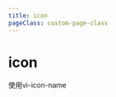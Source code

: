 ```yaml
---
title: icon
pageClass: custom-page-class
---
```

# icon
<ClientOnly>
<Common-code-format 
  title="使用方法" 
  extendedDescription="说明：使用本组件需要全局引入* svg.js*文件或是在引用本组件的父组件中引入* svg.js*文件。例如:* import './packages/common/svg.js'*。* svg.js*文件是根据* http://www.iconfont.cn*的* symbol引用*生成的* js*文件。具体获取方法请访问* http://www.iconfont.cn*。使用本组件为项目添加Icon图标需要在* Iconfont*的对应项目将每一个图标按以下规范为每一个图标命名：* vi-xxx*，必须以* vi-开头，xxx可以自己命名。*"
  description="直接通过设置属性* vi-icon-name*来指定想使用的图标，其属性值就是上文提到的* xxx*。例如：" 
>
  <Icon-vi-icon/>
  <highlight-code slot="codeText" lang="vue">
    <vi-icon vi-icon-name="fold" vi-icon-size="medium"></vi-icon>
    <vi-icon vi-icon-name="unfold" vi-icon-size="medium"></vi-icon>
    <vi-icon vi-icon-name="left" vi-icon-size="medium"></vi-icon>
    <vi-icon vi-icon-name="right" vi-icon-size="medium"></vi-icon>
    <vi-icon vi-icon-name="download" vi-icon-size="medium"></vi-icon>
    <vi-icon vi-icon-name="upload" vi-icon-size="medium"></vi-icon>
    <vi-icon vi-icon-name="loading" vi-icon-size="medium"></vi-icon>
    <vi-icon vi-icon-name="search" vi-icon-size="medium"></vi-icon>
    <vi-icon vi-icon-name="top" vi-icon-size="medium"></vi-icon>
    <vi-icon vi-icon-name="setting" vi-icon-size="medium"></vi-icon>
  </highlight-code>
  <section slot="paraDescription">使用<span class="paraStyle">vi-icon-name</span></section>
</Common-code-format>
</ClientOnly>
